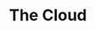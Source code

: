 ---
type: "page"
title: "The Cloud"
description: "An overview of cloud computing, its benefits, and its various deployment and service models."
weight: 2
---